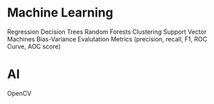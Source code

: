 #  Machine Learning

Regression
Decision Trees
Random Forests
Clustering
Support Vector Machines
Bias-Variance
Evalutation Metrics (precision, recall, F1, ROC Curve, AOC score)

# AI
OpenCV
